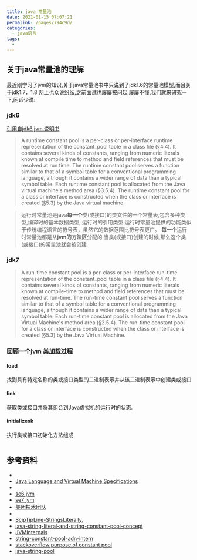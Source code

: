 ```yaml
---
title: java 常量池
date: 2021-01-15 07:07:21
permalink: /pages/794c9d/
categories: 
  - java语言
tags: 
  - 
---
```

## 关于java常量池的理解

最近刚学习了jvm的知识,关于java常量池书中只说到了jdk1.6的常量池模型,而且关于jdk1.7，1.8 网上也众说纷纭,之前面试也屡屡被问起,屡屡不懂,我们就来研究一下,闲话少说:

### jdk6

[引用自jdk6 jvm 说明书](https://docs.oracle.com/javase/specs/jvms/se6/html/Overview.doc.html#1732)
> A runtime constant pool is a per-class or per-interface runtime representation of the constant_pool table in a class file (§4.4). It contains several kinds of constants, ranging from numeric literals known at compile time to method and field references that must be resolved at run time. The runtime constant pool serves a function similar to that of a symbol table for a conventional programming language, although it contains a wider range of data than a typical symbol table.
Each runtime constant pool is allocated from the Java virtual machine's method area (§3.5.4). The runtime constant pool for a class or interface is constructed when the class or interface is created (§5.3) by the Java virtual machine.

> 运行时常量池是java**每一个**类(或接口)的类文件的一个常量表,包含多种类型,编译时的基本数据类型, 运行时的引用类型.运行时常量池提供的功能类似于传统编程语言的符号表，虽然它的数据范围比符号表更广。
> **每一个**运行时常量池都是从**jvm的方法区**分配的,当类(或接口)创建的时候,那么这个类(或接口)的常量池就会被创建.

### jdk7
> A run-time constant pool is a per-class or per-interface run-time representation of the constant_pool table in a class file (§4.4). It contains several kinds of constants, ranging from numeric literals known at compile-time to method and field references that must be resolved at run-time. The run-time constant pool serves a function similar to that of a symbol table for a conventional programming language, although it contains a wider range of data than a typical symbol table.
Each run-time constant pool is allocated from the Java Virtual Machine's method area (§2.5.4). The run-time constant pool for a class or interface is constructed when the class or interface is created (§5.3) by the Java Virtual Machine.

### 回顾一个jvm 类加载过程


#### load

找到具有特定名称的类或接口类型的二进制表示并从该二进制表示中创建类或接口

#### link

获取类或接口并将其组合到Java虚拟机的运行时的状态.

#### initializesk

执行类或接口初始化方法组成

```java
```

## 参考资料

- [](https://www.zhihu.com/question/28916657)
- [Java Language and Virtual Machine Specifications](https://docs.oracle.com/javase/specs/index.html)
- [](https://docs.oracle.com/javase/6/docs/api/java/lang/String.html#intern%28%29)
- [se6 jvm](https://docs.oracle.com/javase/specs/jvms/se6/html/ConstantPool.doc.html#67960)
- [se7 jvm](https://docs.oracle.com/javase/specs/jvms/se7/html/jvms-5.html#jvms-5.1)
- [美团技术团队](https://tech.meituan.com/in_depth_understanding_string_intern.html)
- [](http://java-performance.info/string-intern-in-java-6-7-8/)
- [ScjpTipLine-StringsLiterally.](https://javaranch.com/journal/200409/ScjpTipLine-StringsLiterally.html)
- [java-string-literal-and-string-constant-pool-concept](http://www.benchresources.net/java-string-literal-and-string-constant-pool-concept/)
- [JVMInternals](http://blog.jamesdbloom.com/JVMInternals.html#constant_pool)
- [string-constant-pool-adn-intern](https://stackoverflow.com/questions/33416740/string-constant-pool-and-intern)
- [stackoverflow purpose of constant pool](https://stackoverflow.com/questions/10209952/what-is-the-purpose-of-the-java-constant-pool)
- [java-string-pool](https://www.journaldev.com/797/what-is-java-string-pool)
